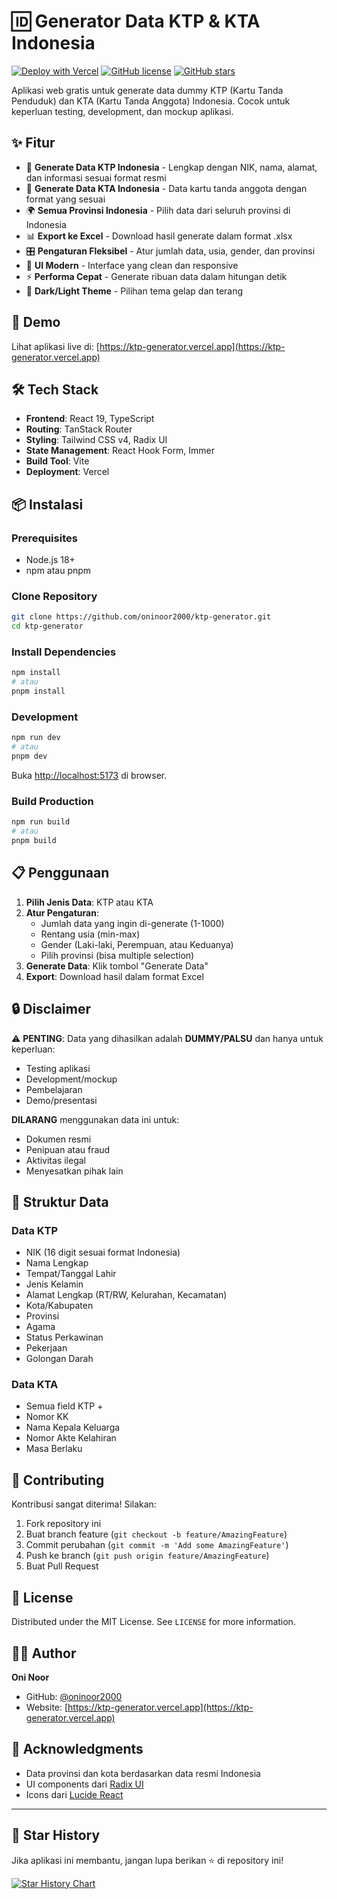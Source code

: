 # 🆔 Generator Data KTP & KTA Indonesia

[![Deploy with Vercel](https://vercel.com/button)](https://vercel.com/new/clone?repository-url=https://github.com/oninoor2000/ktp-generator)
[![GitHub license](https://img.shields.io/github/license/oninoor2000/ktp-generator)](https://github.com/oninoor2000/ktp-generator/blob/main/LICENSE)
[![GitHub stars](https://img.shields.io/github/stars/oninoor2000/ktp-generator)](https://github.com/oninoor2000/ktp-generator/stargazers)

Aplikasi web gratis untuk generate data dummy KTP (Kartu Tanda Penduduk) dan KTA (Kartu Tanda Anggota) Indonesia. Cocok untuk keperluan testing, development, dan mockup aplikasi.

## ✨ Fitur

- 🎯 **Generate Data KTP Indonesia** - Lengkap dengan NIK, nama, alamat, dan informasi sesuai format resmi
- 👶 **Generate Data KTA Indonesia** - Data kartu tanda anggota dengan format yang sesuai
- 🌍 **Semua Provinsi Indonesia** - Pilih data dari seluruh provinsi di Indonesia
- 📊 **Export ke Excel** - Download hasil generate dalam format .xlsx
- 🎛️ **Pengaturan Fleksibel** - Atur jumlah data, usia, gender, dan provinsi
- 🎨 **UI Modern** - Interface yang clean dan responsive
- ⚡ **Performa Cepat** - Generate ribuan data dalam hitungan detik
- 🌙 **Dark/Light Theme** - Pilihan tema gelap dan terang

## 🚀 Demo

Lihat aplikasi live di: [https://ktp-generator.vercel.app](https://ktp-generator.vercel.app)

## 🛠️ Tech Stack

- **Frontend**: React 19, TypeScript
- **Routing**: TanStack Router
- **Styling**: Tailwind CSS v4, Radix UI
- **State Management**: React Hook Form, Immer
- **Build Tool**: Vite
- **Deployment**: Vercel

## 📦 Instalasi

### Prerequisites

- Node.js 18+
- npm atau pnpm

### Clone Repository

```bash
git clone https://github.com/oninoor2000/ktp-generator.git
cd ktp-generator
```

### Install Dependencies

```bash
npm install
# atau
pnpm install
```

### Development

```bash
npm run dev
# atau
pnpm dev
```

Buka [http://localhost:5173](http://localhost:5173) di browser.

### Build Production

```bash
npm run build
# atau
pnpm build
```

## 📋 Penggunaan

1. **Pilih Jenis Data**: KTP atau KTA
2. **Atur Pengaturan**:
   - Jumlah data yang ingin di-generate (1-1000)
   - Rentang usia (min-max)
   - Gender (Laki-laki, Perempuan, atau Keduanya)
   - Pilih provinsi (bisa multiple selection)
3. **Generate Data**: Klik tombol "Generate Data"
4. **Export**: Download hasil dalam format Excel

## 🔒 Disclaimer

⚠️ **PENTING**: Data yang dihasilkan adalah **DUMMY/PALSU** dan hanya untuk keperluan:

- Testing aplikasi
- Development/mockup
- Pembelajaran
- Demo/presentasi

**DILARANG** menggunakan data ini untuk:

- Dokumen resmi
- Penipuan atau fraud
- Aktivitas ilegal
- Menyesatkan pihak lain

## 📄 Struktur Data

### Data KTP

- NIK (16 digit sesuai format Indonesia)
- Nama Lengkap
- Tempat/Tanggal Lahir
- Jenis Kelamin
- Alamat Lengkap (RT/RW, Kelurahan, Kecamatan)
- Kota/Kabupaten
- Provinsi
- Agama
- Status Perkawinan
- Pekerjaan
- Golongan Darah

### Data KTA

- Semua field KTP +
- Nomor KK
- Nama Kepala Keluarga
- Nomor Akte Kelahiran
- Masa Berlaku

## 🤝 Contributing

Kontribusi sangat diterima! Silakan:

1. Fork repository ini
2. Buat branch feature (`git checkout -b feature/AmazingFeature`)
3. Commit perubahan (`git commit -m 'Add some AmazingFeature'`)
4. Push ke branch (`git push origin feature/AmazingFeature`)
5. Buat Pull Request

## 📝 License

Distributed under the MIT License. See `LICENSE` for more information.

## 👨‍💻 Author

**Oni Noor**

- GitHub: [@oninoor2000](https://github.com/oninoor2000)
- Website: [https://ktp-generator.vercel.app](https://ktp-generator.vercel.app)

## 🙏 Acknowledgments

- Data provinsi dan kota berdasarkan data resmi Indonesia
- UI components dari [Radix UI](https://www.radix-ui.com/)
- Icons dari [Lucide React](https://lucide.dev/)

---

## 🌟 Star History

Jika aplikasi ini membantu, jangan lupa berikan ⭐ di repository ini!

[![Star History Chart](https://api.star-history.com/svg?repos=oninoor2000/ktp-generator&type=Date)](https://star-history.com/#oninoor2000/ktp-generator&Date)
